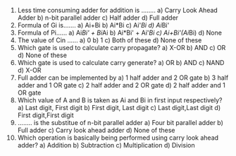 1. Less time consuming adder for addition is ........
 a) Carry Look Ahead Adder
 b) n-bit parallel adder
 c) Half adder
 d) Full adder
2. Formula of Gi is.......
 a) Ai+Bi
 b) Ai*Bi
 c) Ai'*Bi
 d) Ai*Bi'
3. Formula of Pi......
 a) Ai*Bi' + Bi*Ai
 b) Ai*Bi' + Ai'*Bi
 c) Ai+Bi'(Ai*Bi)
 d) None
4. The value of Cin ......
 a) 0
 b) 1
 c) Both of these
 d) None of these
5. Which gate is used to calculate carry propagate?
 a) X-OR
 b) AND
 c) OR
 d) None of these
6. Which gate is used to calculate carry generate?
 a) OR
 b) AND
 c) NAND
 d) X-OR
7. Full adder can be implemented by
 a) 1 half adder and 2 OR gate
 b) 3 half adder and 1 OR gate
 c) 2 half adder and 2 OR gate
 d) 2 half adder and 1 OR gate
8. Which value of A and B is taken as Ai and Bi in first input respectively?
 a) Last digit, First digit
 b) First digit, Last digit
 c) Last digit,Last digit
 d) First digit,First digit
9. ........ is the substitue of n-bit parallel adder
 a) Four bit parallel adder
 b) Full adder
 c) Carry look ahead adder
 d) None of these
10. Which operation is basically being performed using carry look ahead adder?
 a) Addition
 b) Subtraction
 c) Multiplication
 d) Division
 
 
 
 
 
 
 
 